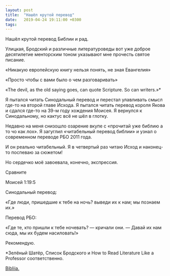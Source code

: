 ```yaml
---
layout: post
title:  "Нашёл крутой перевод"
date:   2019-04-24 19:11:00 +0300
tags:   
---
```


Нашёл крутой перевод Библии и рад. 

Улицкая, Бродский и различные литературоведы вот уже доброе десятилетие менторским тоном указывают мне прочесть святое писание. 

<!--excerpt-->

«Никакую европейскую книгу нельзя понять, не зная Евангелия»

«Просто чтобы с вами было о чем разговаривать»

«The devil, as the old saying goes, can quote Scripture. So can writers.»* 

Я пытался читать Синодальный перевод и перестал улавливать смысл где-то на второй главе Исхода. Я пытался читать перевод короля Якова и сдался где-то на 39-м году хождения Моисея. Я вернулся к Синодальному, но кактус всё не шёл в глотку. 

Недавно на меня снизошло озарение вкупе с «прочитай уже библию а то чо как лох». Я загуглил «читабельный перевод библии» и узнал о современном переводе РБО 2011 года. 

И он реально читабельный. Я в четвертый раз читаю Исход и наконец-то поспеваю за сюжетом! 

Но сердечко моё завоевала, конечно, экспрессия. 

Сравните 

Моисей 1:19:5 

Синодальный перевод: 

«Где люди, пришедшие к тебе на ночь? выведи их к нам; мы познаем их.» 

Перевод РБО: 

«Где те, кто пришли к тебе ночевать? — кричали они. — Давай их нам сюда, мы их будем насиловать!» 

Рекомендую. 

*Зелёный Шатёр, Список Бродского и How to Read Literature Like a Professor соответственно.

[Bibliia.](https://vk.com/doc5540006_499286504)
